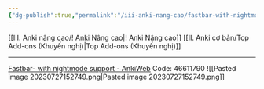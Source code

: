 ```yaml
---
{"dg-publish":true,"permalink":"/iii-anki-nang-cao/fastbar-with-nightmode-support/","dgPassFrontmatter":true,"noteIcon":""}
---
```


[[III. Anki nâng cao/! Anki Nâng cao\|! Anki Nâng cao]]
[[II. Anki cơ bản/Top Add-ons (Khuyến nghị)\|Top Add-ons (Khuyến nghị)]]
___
[Fastbar- with nightmode support - AnkiWeb](https://ankiweb.net/shared/info/46611790)
Code: 46611790
![[Pasted image 20230727152749.png\|Pasted image 20230727152749.png]]